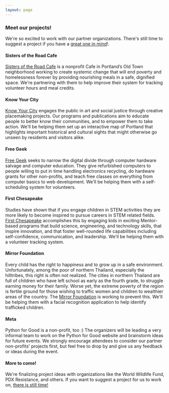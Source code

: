 ```yaml
---
layout: page
---
```


### Meet our projects!

We're so excited to work with our partner organizations. There's still time to
suggest a project if you have a [great one in mind](https://docs.google.com/forms/d/e/1FAIpQLSeDhmp0I_qW08biCxt0uMwvAkWmLvwkWefZ4_Yt9NgEASKBrA/viewform)!.

#### Sisters of the Road Cafe

[Sisters of the Road Cafe](http://sistersoftheroad.org/) is a nonprofit Cafe in
Portland’s Old Town neighborhood working to create systemic change that will end
poverty and homelessness forever by providing nourishing meals in a safe,
dignified space. We're partnering with them to help improve their system for
tracking volunteer hours and meal credits.

#### Know Your City

[Know Your City](http://knowyourcity.org/) engages the public in art and social
justice through creative placemaking projects. Our programs and publications aim
to educate people to better know their communities, and to empower them to take
action. We'll be helping them set up an interactive map of Portland that
highlights important historical and cultural sights that might otherwise go
unseen by residents and visitors alike.

#### Free Geek

[Free Geek](http://www.freegeek.org) seeks to narrow the digital divide through
computer hardware salvage and computer education. They give refurbished computers to
people willing to put in time handling electronics recycling, do hardware grants
for other non-profits, and teach free classes on everything from computer basics to
web development. We'll be helping them with a self-scheduling system for volunteers.

#### First Chesapeake

Studies have shown that if you engage children in STEM activities they are more likely to become inspired to pursue careers in STEM related fields. [First Chesapeake](https://www.firstchesapeake.org/) accomplishes this by engaging kids in exciting Mentor-based programs that build science, engineering, and technology skills, that inspire innovation, and that foster well-rounded life capabilities including self-confidence, communication, and leadership. We'll be helping them with a volunteer tracking system.

#### Mirror Foundation

Every child has the right to happiness and to grow up in a safe environment. Unfortunately, among the poor of northern Thailand, especially the hilltribes, this right is often not realized. The cities in northern Thailand are full of children who have left school as early as the fourth grade, to struggle earning money for their family. Worse yet, the extreme poverty of the region is fertile ground for those wishing to traffic women and children to wealthier areas of the country. The [Mirror Foundation](https://www.themirrorfoundation.org/themirrorfoundation/index.php/21-current-projects/project-to-combat-trafficking-in-women-and-children) is working to prevent this. We'll be helping them with a facial recognition application to help identify trafficked children.

#### Meta

Python for Good is a non-profit, too :) The organizers will be leading a very
informal team to work on the Python for Good website and brainstorm ideas for
future events. We strongly encourage attendees to consider our partner
non-profits' projects first, but feel free to drop by and give us any feedback
or ideas during the event.

#### More to come!

We're finalizing project ideas with organizations like the World Wildlife Fund,
PDX Resistance, and others. If you want to suggest a
project for us to work
on,
[there is still time!](https://docs.google.com/forms/d/e/1FAIpQLSeDhmp0I_qW08biCxt0uMwvAkWmLvwkWefZ4_Yt9NgEASKBrA/viewform)


